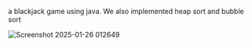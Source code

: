 a blackjack game using java.
We also implemented heap sort and bubble sort


![Screenshot 2025-01-26 012649](https://github.com/user-attachments/assets/3b1c92ca-97d3-451d-93ef-f1f89bd17670)
